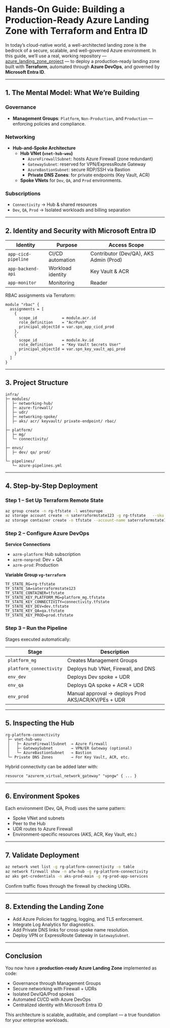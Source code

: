 
# Hands-On Guide: Building a Production-Ready Azure Landing Zone with Terraform and Entra ID

In today’s cloud-native world, a well-architected landing zone is the bedrock of a secure, scalable, and well-governed Azure environment. 
In this guide, we’ll use a real, working repository — [azure_landing_zone_project](https://github.com/dhanuka84/azure_landing_zone_project) — 
to deploy a production-ready landing zone built with **Terraform**, automated through **Azure DevOps**, and governed by **Microsoft Entra ID**.

---

## 1. The Mental Model: What We’re Building

### Governance
- **Management Groups**: `Platform`, `Non-Production`, and `Production` — enforcing policies and compliance.

### Networking
- **Hub-and-Spoke Architecture**
  - **Hub VNet (`vnet-hub-weu`)**
    - `AzureFirewallSubnet`: hosts Azure Firewall (zone redundant)
    - `GatewaySubnet`: reserved for VPN/ExpressRoute Gateway
    - `AzureBastionSubnet`: secure RDP/SSH via Bastion
    - **Private DNS Zones**: for private endpoints (Key Vault, ACR)
  - **Spoke VNets** for `Dev`, `QA`, and `Prod` environments.

### Subscriptions
- `Connectivity` → Hub & shared resources  
- `Dev`, `QA`, `Prod` → Isolated workloads and billing separation

---

## 2. Identity and Security with Microsoft Entra ID

| Identity | Purpose | Access Scope |
|-----------|----------|--------------|
| `app-cicd-pipeline` | CI/CD automation | Contributor (Dev/QA), AKS Admin (Prod) |
| `app-backend-api` | Workload identity | Key Vault & ACR |
| `app-monitor` | Monitoring | Reader |

RBAC assignments via Terraform:
```hcl
module "rbac" {
  assignments = [
    {
      scope_id           = module.acr.id
      role_definition    = "AcrPush"
      principal_objectId = var.spn_app_cicd_prod
    },
    {
      scope_id           = module.kv.id
      role_definition    = "Key Vault Secrets User"
      principal_objectId = var.spn_key_vault_api_prod
    }
  ]
}
```

---

## 3. Project Structure

```
infra/
├─ modules/
│  ├─ networking-hub/
│  ├─ azure-firewall/
│  ├─ udr/
│  ├─ networking-spoke/
│  ├─ aks/ acr/ keyvault/ private-endpoint/ rbac/
│
├─ platform/
│  ├─ mg/
│  └─ connectivity/
│
├─ envs/
│  ├─ dev/ qa/ prod/
│
└─ pipelines/
   └─ azure-pipelines.yml
```

---

## 4. Step-by-Step Deployment

### Step 1 – Set Up Terraform Remote State

```bash
az group create -n rg-tfstate -l westeurope
az storage account create -n saterraformstate123 -g rg-tfstate   --sku Standard_LRS --encryption-services blob
az storage container create -n tfstate --account-name saterraformstate123
```

### Step 2 – Configure Azure DevOps

**Service Connections**
- `azrm-platform`: Hub subscription  
- `azrm-nonprod`: Dev + QA  
- `azrm-prod`: Production

**Variable Group `vg-terraform`**
```
TF_STATE_RG=rg-tfstate
TF_STATE_SA=saterraformstate123
TF_STATE_CONTAINER=tfstate
TF_STATE_KEY_PLATFORM_MG=platform_mg.tfstate
TF_STATE_KEY_CONNECTIVITY=connectivity.tfstate
TF_STATE_KEY_DEV=dev.tfstate
TF_STATE_KEY_QA=qa.tfstate
TF_STATE_KEY_PROD=prod.tfstate
```

### Step 3 – Run the Pipeline

Stages executed automatically:

| Stage | Description |
|-------|--------------|
| `platform_mg` | Creates Management Groups |
| `platform_connectivity` | Deploys hub VNet, Firewall, and DNS |
| `env_dev` | Deploys Dev spoke + UDR |
| `env_qa` | Deploys QA spoke + ACR + UDR |
| `env_prod` | Manual approval → deploys Prod AKS/ACR/KV/PEs + UDR |

---

## 5. Inspecting the Hub

```
rg-platform-connectivity
 ├─ vnet-hub-weu
 │   ├─ AzureFirewallSubnet  → Azure Firewall
 │   ├─ GatewaySubnet        → VPN/ER Gateway (optional)
 │   └─ AzureBastionSubnet   → Bastion
 └─ Private DNS Zones        → For Key Vault, ACR, etc.
```

Hybrid connectivity can be added later with:
```hcl
resource "azurerm_virtual_network_gateway" "vpngw" { ... }
```

---

## 6. Environment Spokes

Each environment (Dev, QA, Prod) uses the same pattern:
- Spoke VNet and subnets
- Peer to the Hub
- UDR routes to Azure Firewall
- Environment-specific resources (AKS, ACR, Key Vault, etc.)

---

## 7. Validate Deployment

```bash
az network vnet list -g rg-platform-connectivity -o table
az network firewall show -n afw-hub -g rg-platform-connectivity
az aks get-credentials -n aks-prod-main -g rg-prod-app-services
```

Confirm traffic flows through the firewall by checking UDRs.

---

## 8. Extending the Landing Zone

- Add Azure Policies for tagging, logging, and TLS enforcement.  
- Integrate Log Analytics for diagnostics.  
- Add Private DNS links for cross-spoke name resolution.  
- Deploy VPN or ExpressRoute Gateway in `GatewaySubnet`.

---

## Conclusion

You now have a **production-ready Azure Landing Zone** implemented as code:
- Governance through Management Groups  
- Secure networking with Firewall + UDRs  
- Isolated Dev/QA/Prod spokes  
- Automated CI/CD with Azure DevOps  
- Centralized identity with Microsoft Entra ID  

This architecture is scalable, auditable, and compliant — a true foundation for your enterprise workloads.